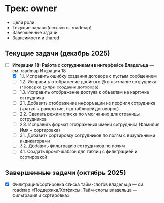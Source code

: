 # Трек: owner

- Цели роли
- Текущие задачи (ссылки на roadmap)
- Завершенные задачи
- Зависимости и shared

## Текущие задачи (декабрь 2025)
- [ ] **Итерация 18: Работа с сотрудниками в интерфейсе Владельца** — см. roadmap Итерация 18
  - [x] 1.1. Исправить ошибку создания договора с пустым сообщением
  - [ ] 1.2. Исправить отображение двойного @ в username сотрудника (проверка @ при создании договора)
  - [ ] 1.3. Исправить отображение доступа к объектам на карточке сотрудника
  - [ ] 2.1. Добавить отображение информации из профиля сотрудника (кратко + раскрытие, над таблицей договоров)
  - [ ] 2.2. Сделать режим списка по умолчанию для страницы сотрудников
  - [ ] 2.3. Исправить формат отображения имени сотрудника (Фамилия Имя + сортировка)
  - [ ] 3.1. Добавить сортировку сотрудников по полям с визуальными индикаторами
  - [ ] 3.2. Добавить фильтрацию сотрудников по полям
  - [ ] 4.1. Создать промт-шаблон для таблиц с фильтрацией и сортировкой

## Завершенные задачи (октябрь 2025)
- [x] Фильтрация/сортировка списка тайм-слотов владельца — см. roadmap «Поддержка/Хотфиксы: Тайм-слоты владельца — фильтрация и сортировка»
